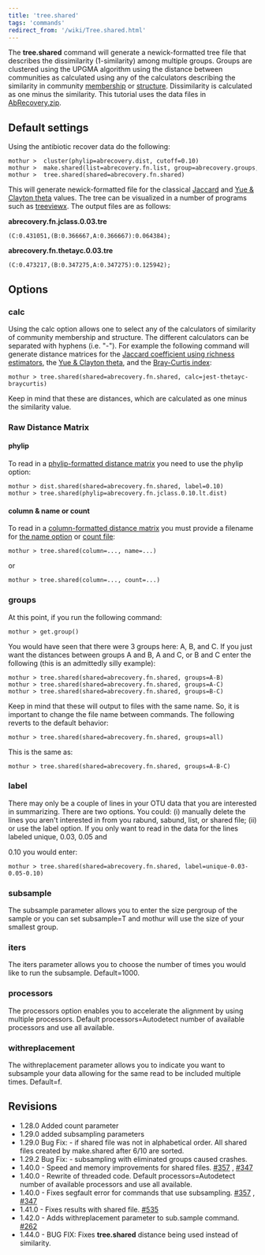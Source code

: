 ```yaml
---
title: 'tree.shared'
tags: 'commands'
redirect_from: '/wiki/Tree.shared.html'
---
```

The **tree.shared** command will generate a
newick-formatted tree file that describes the dissimilarity
(1-similarity) among multiple groups. Groups are clustered using the
UPGMA algorithm using the distance between communities as calculated
using any of the calculators describing the similarity in community [
membership](Calculators#Similarity_in_community_membership)
or [
structure](Calculators#Similarity_in_community_structure).
Dissimilarity is calculated as one minus the similarity. This tutorial
uses the data files in [
AbRecovery.zip](https://mothur.s3.us-east-2.amazonaws.com/wiki/abrecovery.zip).


## Default settings

Using the antibiotic recover data do the following:

    mothur >  cluster(phylip=abrecovery.dist, cutoff=0.10)
    mothur >  make.shared(list=abrecovery.fn.list, group=abrecovery.groups, label=0.03)
    mothur >  tree.shared(shared=abrecovery.fn.shared)

This will generate newick-formatted file for the classical [
Jaccard](jclass) and [ Yue & Clayton
theta](thetayc) values. The tree can be visualized in a
number of programs such as
[treeviewx](https://darwin.zoology.gla.ac.uk/~rpage/treeviewx/). The
output files are as follows:

**abrecovery.fn.jclass.0.03.tre**

    (C:0.431051,(B:0.366667,A:0.366667):0.064384);

**abrecovery.fn.thetayc.0.03.tre**

    (C:0.473217,(B:0.347275,A:0.347275):0.125942);

## Options

### calc

Using the calc option allows one to select any of the calculators of
similarity of community membership and structure. The different
calculators can be separated with hyphens (i.e. "-"). For example the
following command will generate distance matrices for the [ Jaccard
coefficient using richness estimators](jest), the [ Yue &
Clayton theta](thetayc), and the [ Bray-Curtis
index](braycurtis):

    mothur > tree.shared(shared=abrecovery.fn.shared, calc=jest-thetayc-braycurtis)

Keep in mind that these are distances, which are calculated as one minus
the similarity value.

### Raw Distance Matrix

#### phylip

To read in a [phylip-formatted distance
matrix](phylip-formatted_distance_matrix) you need to use the
phylip option:

    mothur > dist.shared(shared=abrecovery.fn.shared, label=0.10)
    mothur > tree.shared(phylip=abrecovery.fn.jclass.0.10.lt.dist)

#### column & name or count

To read in a [column-formatted distance
matrix](column-formatted_distance_matrix) you must provide a
filename for [ the name option](read.dist#The_name_option) or
[ count file](Count_File):

    mothur > tree.shared(column=..., name=...)

or

    mothur > tree.shared(column=..., count=...)

### groups

At this point, if you run the following command:

    mothur > get.group()

You would have seen that there were 3 groups here: A, B, and C. If you
just want the distances between groups A and B, A and C, or B and C
enter the following (this is an admittedly silly example):

    mothur > tree.shared(shared=abrecovery.fn.shared, groups=A-B)
    mothur > tree.shared(shared=abrecovery.fn.shared, groups=A-C)
    mothur > tree.shared(shared=abrecovery.fn.shared, groups=B-C)

Keep in mind that these will output to files with the same name. So, it
is important to change the file name between commands. The following
reverts to the default behavior:

    mothur > tree.shared(shared=abrecovery.fn.shared, groups=all)

This is the same as:

    mothur > tree.shared(shared=abrecovery.fn.shared, groups=A-B-C)

### label

There may only be a couple of lines in your OTU data that you are
interested in summarizing. There are two options. You could: (i)
manually delete the lines you aren't interested in from you rabund,
sabund, list, or shared file; (ii) or use the label option. If you only
want to read in the data for the lines labeled unique, 0.03, 0.05 and

0\.10 you would enter:

    mothur > tree.shared(shared=abrecovery.fn.shared, label=unique-0.03-0.05-0.10)

### subsample

The subsample parameter allows you to enter the size pergroup of the
sample or you can set subsample=T and mothur will use the size of your
smallest group.

### iters

The iters parameter allows you to choose the number of times you would
like to run the subsample. Default=1000.

### processors

The processors option enables you to accelerate the alignment by using
multiple processors. Default processors=Autodetect number of available
processors and use all available.

### withreplacement

The withreplacement parameter allows you to indicate you want to
subsample your data allowing for the same read to be included multiple
times. Default=f.

## Revisions

-   1.28.0 Added count parameter
-   1.29.0 added subsampling parameters
-   1.29.0 Bug Fix: - if shared file was not in alphabetical order. All
    shared files created by make.shared after 6/10 are sorted.
-   1.29.2 Bug Fix: - subsampling with eliminated groups caused crashes.
-   1.40.0 - Speed and memory improvements for shared files.
    [\#357](https://github.com/mothur/mothur/issues/357) ,
    [\#347](https://github.com/mothur/mothur/issues/347)
-   1.40.0 - Rewrite of threaded code. Default processors=Autodetect
    number of available processors and use all available.
-   1.40.0 - Fixes segfault error for commands that use subsampling.
    [\#357](https://github.com/mothur/mothur/issues/357) ,
    [\#347](https://github.com/mothur/mothur/issues/347)
-   1.41.0 - Fixes results with shared file.
    [\#535](https://github.com/mothur/mothur/issues/535)
-   1.42.0 - Adds withreplacement parameter to sub.sample command.
    [\#262](https://github.com/mothur/mothur/issues/262)
-   1.44.0 - BUG FIX: Fixes **tree.shared** distance being used instead of
    similarity.


